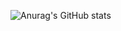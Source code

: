 ![Anurag's GitHub stats](https://github-readme-stats.vercel.app/api?username=Hurlang&show_icons=true&theme=radical)
 
